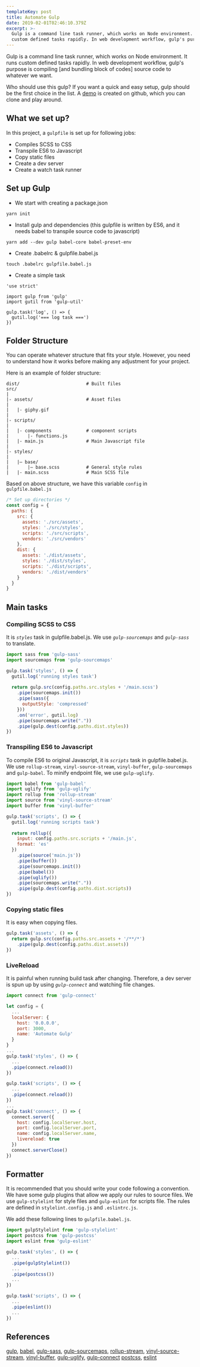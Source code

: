 ```yaml
---
templateKey: post
title: Automate Gulp
date: 2019-02-01T02:46:10.379Z
excerpt: >-
  Gulp is a command line task runner, which works on Node environment. It runs
  custom defined tasks rapidly. In web development workflow, gulp's purpose
---
```

Gulp is a command line task runner, which works on Node environment. It runs custom defined tasks rapidly. In web development workflow, gulp's purpose is compiling \[and bundling block of codes] source code to whatever we want.

Who should use this gulp? If you want a quick and easy setup, gulp should be the first choice in the list. A [demo](https://github.com/Fabius-devaholic/automate-gulp) is created on github, which you can clone and play around.

## What we set up?

In this project, a `gulpfile` is set up for following jobs:

* Compiles SCSS to CSS
* Transpile ES6 to Javascript
* Copy static files
* Create a dev server
* Create a watch task runner

## Set up Gulp

* We start with creating a package.json


```
yarn init
```

* Install gulp and dependencies (this gulpfile is written by ES6, and it needs babel to transpile source code to javascript)


```
yarn add --dev gulp babel-core babel-preset-env
```

* Create .babelrc & gulpfile.babel.js


```
touch .babelrc gulpfile.babel.js
```

* Create a simple task

```javascript{numberLines: true}
'use strict'

import gulp from 'gulp'
import gutil from 'gulp-util'

gulp.task('log', () => {
  gutil.log('=== log task ===')
})
```

## Folder Structure

You can operate whatever structure that fits your style. However, you need to understand how it works before making any adjustment for your project.

Here is an example of folder structure:

```
dist/                         # Built files
src/
|
|- assets/                    # Asset files
|
|   |- giphy.gif
|
|- scripts/
|
|   |- components             # component scripts
|       |- functions.js    
|   |- main.js                # Main Javascript file
|
|- styles/
|
|   |– base/
|       |– base.scss          # General style rules
|   |- main.scss              # Main SCSS file  
```

Based on above structure, we have this variable `config` in `gulpfile.babel.js`

```javascript
/* Set up directories */
const config = {
  paths: {
    src: {
      assets: './src/assets',
      styles: './src/styles',
      scripts: './src/scripts',
      vendors: './src/vendors'
    },
    dist: {
      assets: './dist/assets',
      styles: './dist/styles',
      scripts: './dist/scripts',
      vendors: './dist/vendors'
    }
  }
}
```

## Main tasks

### Compiling SCSS to CSS

It is _`styles`_ task in gulpfile.babel.js. We use _`gulp-sourcemaps`_ and _`gulp-sass`_ to translate.

```javascript
import sass from 'gulp-sass'
import sourcemaps from 'gulp-sourcemaps'

gulp.task('styles', () => {
  gutil.log('running styles task')
  
  return gulp.src(config.paths.src.styles + '/main.scss')
    .pipe(sourcemaps.init())
    .pipe(sass({
      outputStyle: 'compressed'
    }))
    .on('error', gutil.log)
    .pipe(sourcemaps.write("."))
    .pipe(gulp.dest(config.paths.dist.styles))
})
```

### Transpiling ES6 to Javascript

To compile ES6 to original Javascript, it is _`scripts`_ task in gulpfile.babel.js.
We use `rollup-stream`, `vinyl-source-stream`, `vinyl-buffer`, `gulp-sourcemaps` and `gulp-babel`.
To minify endpoint file, we use `gulp-uglify`.

```javascript
import babel from 'gulp-babel'
import uglify from 'gulp-uglify'
import rollup from 'rollup-stream'
import source from 'vinyl-source-stream'
import buffer from 'vinyl-buffer'

gulp.task('scripts', () => {
  gutil.log('running scripts task')
  
  return rollup({
    input: config.paths.src.scripts + '/main.js',
    format: 'es'
  })
    .pipe(source('main.js'))
    .pipe(buffer())
    .pipe(sourcemaps.init())
    .pipe(babel())
    .pipe(uglify())
    .pipe(sourcemaps.write("."))
    .pipe(gulp.dest(config.paths.dist.scripts))
})
```

### Copying static files

It is easy when copying files.

```javascript
gulp.task('assets', () => {
  return gulp.src(config.paths.src.assets + '/**/*')
    .pipe(gulp.dest(config.paths.dist.assets))
})
```

### LiveReload

It is painful when running build task after changing. Therefore, a dev server is spun up by using _`gulp-connect`_ and watching file changes.

```javascript
import connect from 'gulp-connect'

let config = {
  ...
  localServer: {
    host: '0.0.0.0',
    port: 3000,
    name: 'Automate Gulp'
  }
}
...
gulp.task('styles', () => {
  ...
  .pipe(connect.reload())
})

gulp.task('scripts', () => {
  ...
  .pipe(connect.reload())
})
...
gulp.task('connect', () => {
  connect.server({
    host: config.localServer.host,
    port: config.localServer.port,
    name: config.localServer.name,
    livereload: true
  })
  connect.serverClose()
})
```

## Formatter

It is recommended that you should write your code following a convention. We have some gulp plugins that allow we apply our rules to source files. We use `gulp-stylelint` for style files and `gulp-eslint` for scripts file. The rules are defined in `stylelint.config.js` and `.eslintrc.js`.

We add these following lines to `gulpfile.babel.js`.

```javascript
import gulpStylelint from 'gulp-stylelint'
import postcss from 'gulp-postcss'
import eslint from 'gulp-eslint'

gulp.task('styles', () => {
  ...
  .pipe(gulpStylelint())
  ...
  .pipe(postcss())
  ...
})

gulp.task('scripts', () => {
  ...
  .pipe(eslint())
  ...
})
```

## References

[gulp](https://gulpjs.com/),
[babel](https://babeljs.io/),
[gulp-sass](https://github.com/dlmanning/gulp-sass),
[gulp-sourcemaps](https://github.com/gulp-sourcemaps/gulp-sourcemaps),
[rollup-stream](https://github.com/Permutatrix/rollup-stream),
[vinyl-source-stream](https://github.com/hughsk/vinyl-source-stream),
[vinyl-buffer](https://github.com/hughsk/vinyl-buffer),
[gulp-uglify](https://github.com/terinjokes/gulp-uglify),
[gulp-connect](https://github.com/AveVlad/gulp-connect)
[postcss](http://postcss.org/),
[eslint](https://eslint.org/)
